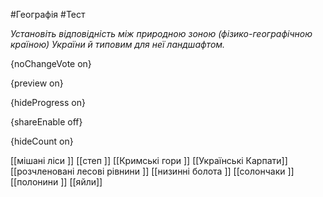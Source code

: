#Географія #Тест

*Установіть відповідність між природною зоною (фізико-географічною країною) України й типовим для неї ландшафтом.*

{noChangeVote on}

{preview on}

{hideProgress on}

{shareEnable off}

{hideCount on}

[[мішані ліси ]]
[[степ ]]
[[Кримські гори  ]]
[[Українські Карпати]]
[[розчленовані лесові рівнини ]]
[[низинні болота ]]
[[солончаки ]]
[[полонини ]]
[[яйли]]
